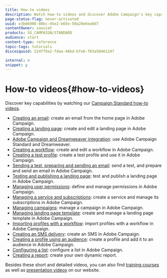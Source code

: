 ```yaml
---
title: How-to videos
description: Watch how-to videos and discover Adobe Campaign's key capabilities.
page-status-flag: never-activated
uuid: e3b66906-80bc-45e2-b65e-50a20e6ea0d7
contentOwner: sauviat
products: SG_CAMPAIGN/STANDARD
audience: start
content-type: reference
topic-tags: tutorials
discoiquuid: 524ff9a2-fdaa-46bd-bfe6-f03a50461247

internal: n
snippet: y
---
```


# How-to videos{#how-to-videos}

Discover key capabilities by watching our [Campaign Standard how-to videos](https://helpx.adobe.com/campaign/kt/acs/index/acs-videos.html).

* [Creating an email](https://video.tv.adobe.com/v/23721): create an email from the home page in Adobe Campaign.
* [Creating a landing page](https://video.tv.adobe.com/v/24093): create and edit a landing page in Adobe Campaign.
* [Adobe Campaign and Dreamweaver integration](https://video.tv.adobe.com/v/23121): use Adobe Campaign Standard and Dreamweaver. 
* [Creating a workflow](https://video.tv.adobe.com/v/23937): create and edit a workflow in Adobe Campaign.
* [Creating a test profile](https://video.tv.adobe.com/v/24094): create a test profile and use it in Adobe Campaign.
* [Sending a test, preparing and sending an email](https://video.tv.adobe.com/v/24013/): send a test, and prepare and send an email in Adobe Campaign.
* [Testing and publishing a landing page](https://video.tv.adobe.com/v/24092): test and publish a landing page in Adobe Campaign.
* [Managing user permissions](https://video.tv.adobe.com/v/24671): define and manage permissions in Adobe Campaign.
* [Managing a service and subscriptions](https://video.tv.adobe.com/v/24673): create a service and manage its subscriptions in Adobe Campaign.
* [Managing campaigns](https://video.tv.adobe.com/v/24672): manage a campaign in Adobe Campaign.
* [Managing landing page template](https://video.tv.adobe.com/v/25200): create and manage a landing page template in Adobe Campaign.
* [Importing profiles with a workflow](https://video.tv.adobe.com/v/24993): import profiles with a workflow in Adobe Campaign.
* [Creating an SMS delivery](https://video.tv.adobe.com/v/25265): create an SMS in Adobe Campaign.
* [Creating a profile using an audience](https://video.tv.adobe.com/v/18463): create a profile and add it to an audience in Adobe Campaign.
* [Configuring a list](https://video.tv.adobe.com/v/25288): configure a list in Adobe Campaign.
* [Creating a report](https://video.tv.adobe.com/v/25264): create your own dynamic report.

Besides these short and detailed videos, you can also find [training courses](https://training.adobe.com/training/courses.html) as well as [presentation videos](http://www.adobe.com/training/video.html) on our website.
